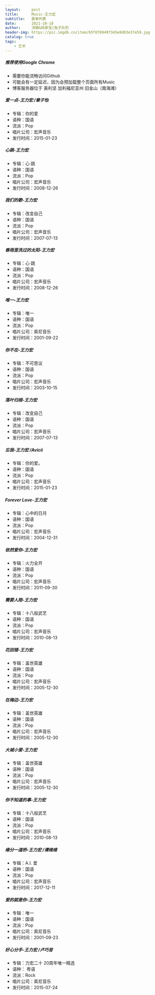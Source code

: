 ```yaml
---
layout:     post
title:      Music-王力宏
subtitle:   歌单列表
date:       2021-10-18
author:     汤键&陆家宝|兔子队列
header-img: https://pic.imgdb.cn/item/65f070949f345e8d03e37e59.jpg
catalog: true
tags:
    - 艺术
---
```


##### **推荐使用Google Chrome**
- 需要你能流畅访问Github
- 可能会有一定延迟，因为会预加载整个页面所有Music
- 博客服务器位于 美利坚 加利福尼亚州 旧金山（南海滩）

##### **爱一点-王力宏 /章子怡**
- 专辑：你的爱
- 语种：国语
- 流派：Pop
- 唱片公司：宏声音乐
- 发行时间：2015-01-23

##### **心跳-王力宏**
- 专辑：心·跳
- 语种：国语
- 流派：Pop
- 唱片公司：宏声音乐
- 发行时间：2008-12-26

##### **我们的歌-王力宏**
- 专辑：改变自己
- 语种：国语
- 流派：Pop
- 唱片公司：宏声音乐
- 发行时间：2007-07-13

##### **春雨里洗过的太阳-王力宏**
- 专辑：心·跳
- 语种：国语
- 流派：Pop
- 唱片公司：宏声音乐
- 发行时间：2008-12-26

##### **唯一-王力宏**
- 专辑：唯一
- 语种：国语
- 流派：Pop
- 唱片公司：索尼音乐
- 发行时间：2001-09-22

##### **你不在-王力宏**
- 专辑：不可思议
- 语种：国语
- 流派：Pop
- 唱片公司：宏声音乐
- 发行时间：2003-10-15

##### **落叶归根-王力宏**
- 专辑：改变自己
- 语种：国语
- 流派：Pop
- 唱片公司：宏声音乐
- 发行时间：2007-07-13

##### **忘我-王力宏 /Avicii**
- 专辑：你的爱。
- 语种：国语
- 流派：Pop
- 唱片公司：宏声音乐
- 发行时间：2015-01-23

##### **Forever Love-王力宏**
- 专辑：心中的日月
- 语种：国语
- 流派：Pop
- 唱片公司：宏声音乐
- 发行时间：2004-12-31

##### **依然爱你-王力宏**
- 专辑：火力全开
- 语种：国语
- 流派：Pop
- 唱片公司：宏声音乐
- 发行时间：2011-09-30

##### **需要人陪-王力宏**
- 专辑：十八般武艺
- 语种：国语
- 流派：Pop
- 唱片公司：宏声音乐
- 发行时间：2010-08-13

##### **花田错-王力宏**
- 专辑：盖世英雄
- 语种：国语
- 流派：Pop
- 唱片公司：宏声音乐
- 发行时间：2005-12-30

##### **在梅边-王力宏**
- 专辑：盖世英雄
- 语种：国语
- 流派：Pop
- 唱片公司：宏声音乐
- 发行时间：2005-12-30

##### **大城小爱-王力宏**
- 专辑：盖世英雄
- 语种：国语
- 流派：Pop
- 唱片公司：宏声音乐
- 发行时间：2005-12-30

##### **你不知道的事-王力宏**
- 专辑：十八般武艺
- 语种：国语
- 流派：Pop
- 唱片公司：宏声音乐
- 发行时间：2010-08-13

##### **缘分一道桥-王力宏 /谭维维**
- 专辑：A.I. 爱
- 语种：国语
- 流派：Pop
- 唱片公司：宏声音乐
- 发行时间：2017-12-11

##### **爱的就是你-王力宏**
- 专辑：唯一
- 语种：国语
- 流派：Pop
- 唱片公司：索尼音乐
- 发行时间：2001-09-23

##### **好心分手-王力宏 /卢巧音**
- 专辑：力宏二十 20周年唯一精选
- 语种： 粤语
- 流派：Rock
- 唱片公司：索尼音乐
- 发行时间：2015-07-24